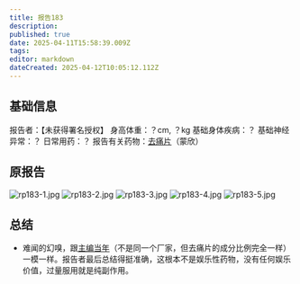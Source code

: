 ```yaml
---
title: 报告183
description: 
published: true
date: 2025-04-11T15:58:39.009Z
tags: 
editor: markdown
dateCreated: 2025-04-12T10:05:12.112Z
---
```


## 基础信息
报告者：【未获得署名授权】
身高体重：？cm, ？kg
基础身体疾病：？
基础神经异常：？
日常用药：？
报告有关药物：[去痛片](/drug/复方系列#去痛片)（蒙欣）

## 原报告
![rp183-1.jpg](/imgs/rp183-1.jpg)
![rp183-2.jpg](/imgs/rp183-2.jpg)
![rp183-3.jpg](/imgs/rp183-3.jpg)
![rp183-4.jpg](/imgs/rp183-4.jpg)
![rp183-5.jpg](/imgs/rp183-5.jpg)

## 总结
- 难闻的幻嗅，跟[主编当年](/drug/复方系列#去痛片)（不是同一个厂家，但去痛片的成分比例完全一样）一模一样。报告者最后总结得挺准确，这根本不是娱乐性药物，没有任何娱乐价值，过量服用就是纯副作用。